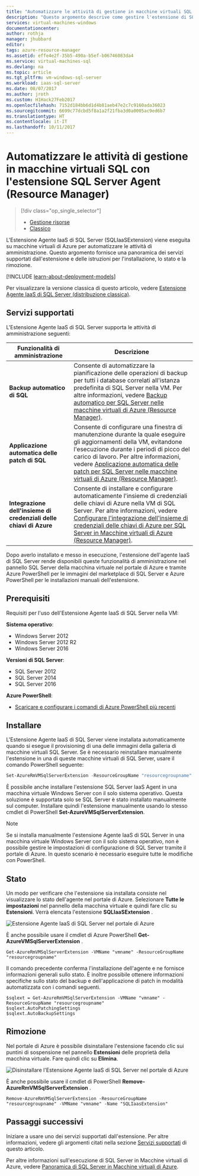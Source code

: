 ```yaml
---
title: "Automatizzare le attività di gestione in macchine virtuali SQL (Resource Manager) | Microsoft Docs"
description: "Questo argomento descrive come gestire l'estensione di SQL Server Agent, che consente di automatizzare attività di amministrazione di SQL Server specifiche. Queste includono il backup automatizzato, l'applicazione automatica delle patch e l'integrazione dell'insieme di credenziali delle chiavi di Azure. Questo argomento usa il modello di distribuzione Resource Manager."
services: virtual-machines-windows
documentationcenter: 
author: rothja
manager: jhubbard
editor: 
tags: azure-resource-manager
ms.assetid: effe4e2f-35b5-490a-b5ef-b06746083da4
ms.service: virtual-machines-sql
ms.devlang: na
ms.topic: article
ms.tgt_pltfrm: vm-windows-sql-server
ms.workload: iaas-sql-server
ms.date: 08/07/2017
ms.author: jroth
ms.custom: H1Hack27Feb2017
ms.openlocfilehash: 7152d184bb6d1d4b81aeb47e2c7c9160ada36023
ms.sourcegitcommit: 6699c77dcbd5f8a1a2f21fba3d0a0005ac9ed6b7
ms.translationtype: HT
ms.contentlocale: it-IT
ms.lasthandoff: 10/11/2017
---
```

# <a name="automate-management-tasks-on-azure-virtual-machines-with-the-sql-server-agent-extension-resource-manager"></a>Automatizzare le attività di gestione in macchine virtuali SQL con l'estensione SQL Server Agent (Resource Manager)
> [!div class="op_single_selector"]
> * [Gestione risorse](virtual-machines-windows-sql-server-agent-extension.md)
> * [Classico](../classic/sql-server-agent-extension.md)
> 
> 

L'Estensione Agente IaaS di SQL Server (SQLIaaSExtension) viene eseguita su macchine virtuali di Azure per automatizzare le attività di amministrazione. Questo argomento fornisce una panoramica dei servizi supportati dall'estensione e delle istruzioni per l'installazione, lo stato e la rimozione.

[!INCLUDE [learn-about-deployment-models](../../../../includes/learn-about-deployment-models-rm-include.md)]

Per visualizzare la versione classica di questo articolo, vedere [Estensione Agente IaaS di SQL Server (distribuzione classica)](../classic/sql-server-agent-extension.md).

## <a name="supported-services"></a>Servizi supportati
L'Estensione Agente IaaS di SQL Server supporta le attività di amministrazione seguenti:

| Funzionalità di amministrazione | Descrizione |
| --- | --- |
| **Backup automatico di SQL** |Consente di automatizzare la pianificazione delle operazioni di backup per tutti i database correlati all'istanza predefinita di SQL Server nella VM. Per altre informazioni, vedere [Backup automatico per SQL Server nelle macchine virtuali di Azure (Resource Manager)](virtual-machines-windows-sql-automated-backup.md). |
| **Applicazione automatica delle patch di SQL** |Consente di configurare una finestra di manutenzione durante la quale eseguire gli aggiornamenti della VM, evitandone l'esecuzione durante i periodi di picco del carico di lavoro. Per altre informazioni, vedere [Applicazione automatica delle patch per SQL Server nelle macchine virtuali di Azure (Resource Manager)](virtual-machines-windows-sql-automated-patching.md). |
| **Integrazione dell'insieme di credenziali delle chiavi di Azure** |Consente di installare e configurare automaticamente l'insieme di credenziali delle chiavi di Azure nella VM di SQL Server. Per altre informazioni, vedere [Configurare l'integrazione dell'insieme di credenziali delle chiavi di Azure per SQL Server in Macchine virtuali di Azure (Resource Manager)](virtual-machines-windows-ps-sql-keyvault.md). |

Dopo averlo installato e messo in esecuzione, l'estensione dell'agente IaaS di SQL Server rende disponibili queste funzionalità di amministrazione nel pannello SQL Server della macchina virtuale nel portale di Azure e tramite Azure PowerShell per le immagini del marketplace di SQL Server e Azure PowerShell per le installazioni manuali dell'estensione. 

## <a name="prerequisites"></a>Prerequisiti
Requisiti per l'uso dell'Estensione Agente IaaS di SQL Server nella VM:

**Sistema operativo**:

* Windows Server 2012
* Windows Server 2012 R2
* Windows Server 2016

**Versioni di SQL Server**:

* SQL Server 2012
* SQL Server 2014
* SQL Server 2016

**Azure PowerShell**:

* [Scaricare e configurare i comandi di Azure PowerShell più recenti](/powershell/azure/overview)

## <a name="installation"></a>Installare
L'Estensione Agente IaaS di SQL Server viene installata automaticamente quando si esegue il provisioning di una delle immagini della galleria di macchine virtuali SQL Server. Se è necessario reinstallare manualmente l'estensione in una di queste macchine virtuali di SQL Server, usare il comando PowerShell seguente:

```powershell
Set-AzureRmVMSqlServerExtension -ResourceGroupName "resourcegroupname" -VMName "vmname" -Name "SQLIaasExtension" -Version "1.2" -Location "East US 2"
```

È possibile anche installare l'estensione SQL Server IaaS Agent in una macchina virtuale Windows Server con il solo sistema operativo. Questa soluzione è supportata solo se SQL Server è stato installato manualmente sul computer. Installare quindi l'estensione manualmente usando lo stesso cmdlet di PowerShell **Set-AzureVMSqlServerExtension**.

> [!NOTE]
> Se si installa manualmente l'estensione Agente IaaS di SQL Server in una macchina virtuale Windows Server con il solo sistema operativo, non è possibile gestire le impostazioni di configurazione di SQL Server tramite il portale di Azure. In questo scenario è necessario eseguire tutte le modifiche con PowerShell.

## <a name="status"></a>Stato
Un modo per verificare che l'estensione sia installata consiste nel visualizzare lo stato dell'agente nel portale di Azure. Selezionare **Tutte le impostazioni** nel pannello della macchina virtuale e quindi fare clic su **Estensioni**. Verrà elencata l'estensione **SQLIaaSExtension** .

![Estensione Agente IaaS di SQL Server nel portale di Azure](./media/virtual-machines-windows-sql-server-agent-extension/azure-rm-sql-server-iaas-agent-portal.png)

È anche possibile usare il cmdlet di Azure PowerShell **Get-AzureVMSqlServerExtension** .

    Get-AzureRmVMSqlServerExtension -VMName "vmname" -ResourceGroupName "resourcegroupname"

Il comando precedente conferma l'installazione dell'agente e ne fornisce informazioni generali sullo stato. È inoltre possibile ottenere informazioni specifiche sullo stato del backup e dell'applicazione di patch in modalità automatizzata con i comandi seguenti.

    $sqlext = Get-AzureRmVMSqlServerExtension -VMName "vmname" -ResourceGroupName "resourcegroupname"
    $sqlext.AutoPatchingSettings
    $sqlext.AutoBackupSettings

## <a name="removal"></a>Rimozione
Nel portale di Azure è possibile disinstallare l'estensione facendo clic sui puntini di sospensione nel pannello **Estensioni** delle proprietà della macchina virtuale. Fare quindi clic su **Elimina**.

![Disinstallare l'Estensione Agente IaaS di SQL Server nel portale di Azure](./media/virtual-machines-windows-sql-server-agent-extension/azure-rm-sql-server-iaas-agent-uninstall.png)

È anche possibile usare il cmdlet di PowerShell **Remove-AzureRmVMSqlServerExtension** .

    Remove-AzureRmVMSqlServerExtension -ResourceGroupName "resourcegroupname" -VMName "vmname" -Name "SQLIaasExtension"

## <a name="next-steps"></a>Passaggi successivi
Iniziare a usare uno dei servizi supportati dall'estensione. Per altre informazioni, vedere gli argomenti citati nella sezione [Servizi supportati](#supported-services) di questo articolo.

Per altre informazioni sull'esecuzione di SQL Server in Macchine virtuali di Azure, vedere [Panoramica di SQL Server in Macchine virtuali di Azure](virtual-machines-windows-sql-server-iaas-overview.md).

